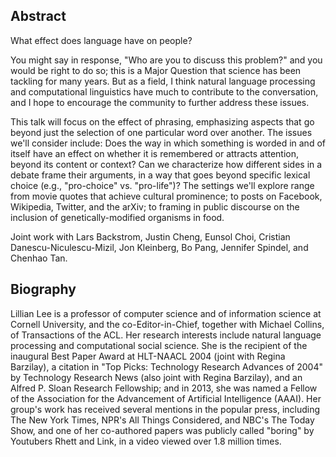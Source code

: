 ## Abstract

What effect does language have on people?

You might say in response, "Who are you to discuss this problem?"
and you would be right to do so; this is a Major Question that
science has been tackling for many years. But as a field, I think
natural language processing and computational linguistics have much
to contribute to the conversation, and I hope to encourage the
community to further address these issues.

This talk will focus on the effect of phrasing, emphasizing aspects
that go beyond just the selection of one particular word over
another.  The issues we'll consider include: Does the way in which
something is worded in and of itself have an effect on whether it
is remembered or attracts attention, beyond its content or context?
Can we characterize how different sides in a debate frame their
arguments, in a way that goes beyond specific lexical choice (e.g.,
"pro-choice" vs. "pro-life")?  The settings we'll explore range
from movie quotes that achieve cultural prominence; to posts on
Facebook, Wikipedia, Twitter, and the arXiv; to framing in public
discourse on the inclusion of genetically-modified organisms in
food.

Joint work with Lars Backstrom, Justin Cheng, Eunsol Choi, Cristian
Danescu-Niculescu-Mizil, Jon Kleinberg, Bo Pang, Jennifer Spindel,
and Chenhao Tan.

## Biography

Lillian Lee is a professor of computer science and of information
science at Cornell University, and the co-Editor-in-Chief, together
with Michael Collins, of Transactions of the ACL.  Her research
interests include natural language processing and computational
social science. She is the recipient of the inaugural Best Paper
Award at HLT-NAACL 2004 (joint with Regina Barzilay), a citation
in "Top Picks: Technology Research Advances of 2004" by Technology
Research News (also joint with Regina Barzilay), and an Alfred P.
Sloan Research Fellowship; and in 2013, she was named a Fellow of
the Association for the Advancement of Artificial Intelligence
(AAAI). Her group's work has received several mentions in the popular
press, including The New York Times, NPR's All Things Considered,
and NBC's The Today Show, and one of her co-authored papers was
publicly called "boring" by Youtubers Rhett and Link,  in a video
viewed over 1.8 million times.

